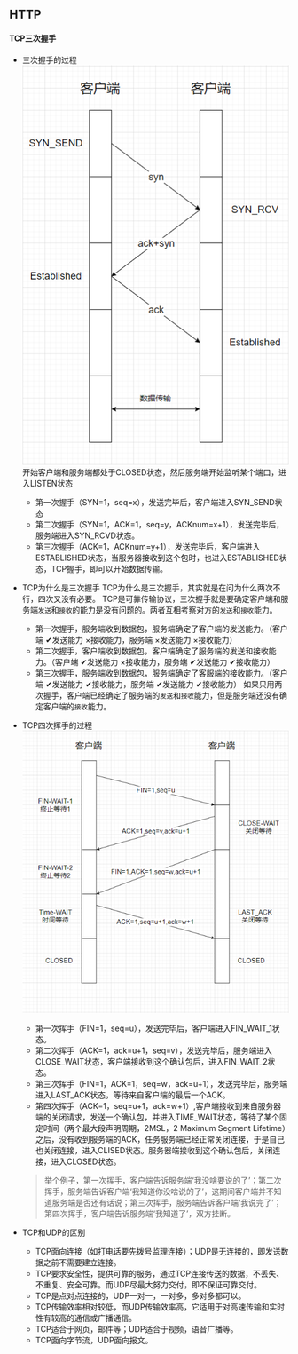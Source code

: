 ## HTTP

#### TCP三次握手
* 三次握手的过程
  ![tcp](./images/tcp3.png)
  开始客户端和服务端都处于CLOSED状态，然后服务端开始监听某个端口，进入LISTEN状态
  - 第一次握手（SYN=1，seq=x），发送完毕后，客户端进入SYN_SEND状态
  - 第二次握手（SYN=1，ACK=1，seq=y，ACKnum=x+1），发送完毕后，服务端进入SYN_RCVD状态。
  - 第三次握手（ACK=1，ACKnum=y+1），发送完毕后，客户端进入ESTABLISHED状态，当服务器接收到这个包时，也进入ESTABLISHED状态，TCP握手，即可以开始数据传输。

* TCP为什么是三次握手
  TCP为什么是三次握手，其实就是在问为什么两次不行，四次又没有必要。
  TCP是可靠传输协议，三次握手就是要确定客户端和服务端`发送`和`接收`的能力是没有问题的。两者互相考察对方的`发送`和`接收`能力。
  - 第一次握手，服务端收到数据包，服务端确定了客户端的发送能力。（客户端 ✔发送能力 ×接收能力，服务端 ×发送能力 ×接收能力）
  - 第二次握手，客户端收到数据包，客户端确定了服务端的发送和接收能力。（客户端 ✔发送能力 ×接收能力，服务端 ✔发送能力 ✔接收能力）
  - 第三次握手，服务端收到数据包，服务端确定了客服端的接收能力。（客户端 ✔发送能力 ✔接收能力，服务端 ✔发送能力 ✔接收能力）
  如果只用两次握手，客户端已经确定了服务端的`发送`和`接收`能力，但是服务端还没有确定客户端的`接收`能力。

* TCP四次挥手的过程
  ![tcp](./images/tcp4.png)
  - 第一次挥手（FIN=1，seq=u），发送完毕后，客户端进入FIN_WAIT_1状态。
  - 第二次挥手（ACK=1，ack=u+1，seq=v），发送完毕后，服务端进入CLOSE_WAIT状态，客户端接收到这个确认包后，进入FIN_WAIT_2状态。
  - 第三次挥手（FIN=1，ACK=1，seq=w，ack=u+1），发送完毕后，服务端进入LAST_ACK状态，等待来自客户端的最后一个ACK。
  - 第四次挥手（ACK=1，seq=u+1，ack=w+1）,客户端接收到来自服务器端的关闭请求，发送一个确认包，并进入TIME_WAIT状态，等待了某个固定时间（两个最大段声明周期，2MSL，2 Maximum Segment Lifetime）之后，没有收到服务端的ACK，任务服务端已经正常关闭连接，于是自己也关闭连接，进入CLISED状态。服务器端接收到这个确认包后，关闭连接，进入CLOSED状态。
  > 举个例子，第一次挥手，客户端告诉服务端‘我没啥要说的了’；第二次挥手，服务端告诉客户端‘我知道你没啥说的了’，这期间客户端并不知道服务端是否还有话说；第三次挥手，服务端告诉客户端‘我说完了’；第四次挥手，客户端告诉服务端‘我知道了’，双方挂断。

* TCP和UDP的区别
  - TCP面向连接（如打电话要先拨号监理连接）；UDP是无连接的，即发送数据之前不需要建立连接。
  - TCP要求安全性，提供可靠的服务，通过TCP连接传送的数据，不丢失、不重复、安全可靠。而UDP尽最大努力交付，即不保证可靠交付。
  - TCP是点对点连接的，UDP一对一，一对多，多对多都可以。
  - TCP传输效率相对较低，而UDP传输效率高，它适用于对高速传输和实时性有较高的通信或广播通信。
  - TCP适合于网页，邮件等；UDP适合于视频，语音广播等。
  - TCP面向字节流，UDP面向报文。
